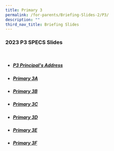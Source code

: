 ```yaml
---
title: Primary 3
permalink: /for-parents/Briefing-Slides-2/P3/
description: ""
third_nav_title: Briefing Slides
---
```


### 2023 P3 SPECS Slides
<br>

* ##### [P3 Principal's Address](/files/2023%20SPECS%20P3%20P%20Address.pdf)
* ##### [Primary 3A](/files/2023%20SPECS%20P3A.pdf)
* ##### [Primary 3B](/files/2023%20SPECS%20P3B.pdf)
* ##### [Primary 3C](/files/2023%20SPECS%20P3C.pdf)
* ##### [Primary 3D](/files/2023%20SPECS%20P3D.pdf)
* ##### [Primary 3E](/files/2023%20SPECS%20P3E.pdf)
* ##### [Primary 3F](/files/2023%20SPECS%20P3F.pdf)